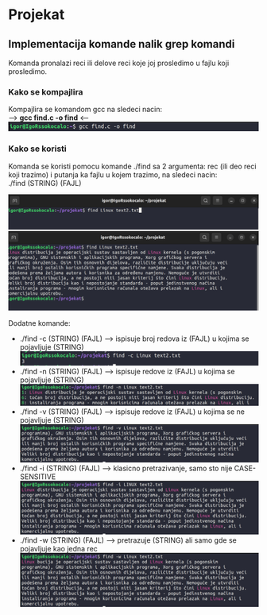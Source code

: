 # Projekat
## Implementacija komande nalik grep komandi

Komanda pronalazi reci ili delove reci koje joj prosledimo u fajlu koji prosledimo.

### Kako se kompajlira

Kompajlira se komandom gcc na sledeci nacin: <br>
  --> <b>gcc find.c -o find</b> <--
  <img src="/slike/0.png">

### Kako se koristi
Komanda se koristi pomocu komande ./find sa 2 argumenta: rec (ili deo reci koji trazimo) i putanja ka fajlu u kojem trazimo, na sledeci nacin:<br>
./find (STRING) (FAJL)

<img src="/slike/1.png">
<img src="/slike/2.png">

Dodatne komande:<br>
<ul>
  <li>./find -c (STRING) (FAJL) --> ispisuje broj redova iz (FAJL) u kojima se pojavljuje (STRING)</li>
    <img src="/slike/3.png">
  <li>./find -n (STRING) (FAJL) --> ispisuje redove iz (FAJL) u kojima se pojavljuje (STRING)</li>
    <img src="/slike/4.png">
  <li>./find -v (STRING) (FAJL) --> ispisuje redove iz (FAJL) u kojima se ne pojavljuje (STRING)</li>
    <img src="/slike/5.png">
  <li>./find -i (STRING) (FAJL) --> klasicno pretrazivanje, samo sto nije CASE-SENSITIVE</li>
    <img src="/slike/6.png">
  <li>./find -w (STRING) (FAJL) --> pretrazuje (STRING) ali samo gde se pojavljuje kao jedna rec</li>
    <img src="/slike/7.png">
</ul>

